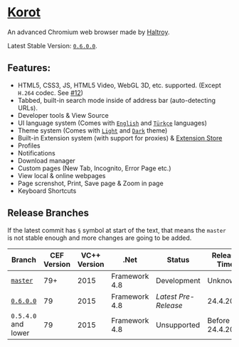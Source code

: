 # [Korot](https://haltroy.com/Korot.html "Korot's Page")
An advanced Chromium web browser made by [Haltroy](https://haltroy.com "Haltroy's Website").

Latest Stable Version: [`0.6.0.0`](https://github.com/Haltroy/Korot/tree/0.6.0.0).


## Features:
 - HTML5, CSS3, JS, HTML5 Video, WebGL 3D, etc. supported. (Except `H.264` codec. See [#12](https://github.com/Haltroy/Korot/issues/12))
 - Tabbed, built-in search mode inside of address bar (auto-detecting URLs).
 - Developer tools & View Source
 - UI language system (Comes with [`English`](https://haltroy.com/store/Korot/Languages/Haltroy.English/) and [`Türkçe`](https://haltroy.com/store/Korot/Languages/Haltroy.Türkçe/) languages)
 - Theme system (Comes with [`Light`](https://haltroy.com/store/Korot/Themes/Haltroy.KorotLight/) and [`Dark`](https://haltroy.com/store/Korot/Themes/Haltroy.KorotDark/) theme)
 - Built-in Extension system (with support for proxies) & [Extension Store](https://haltroy.com/store/Korot/Extensions/)
 - Profiles
 - Notifications
 - Download manager
 - Custom pages (New Tab, Incognito, Error Page etc.)
 - View local & online webpages
 - Page screnshot, Print, Save page & Zoom in page
 - Keyboard Shortcuts
 
 ## Release Branches

 If the latest commit has `§` symbol at start of the text, that means the `master` is not stable enough and more changes are going to be added.

 | Branch                                                              | CEF Version | VC++ Version | .Net | Status | Release Time |
|----------------------------------------------------------------------|------|------|-------|-----------------|-------------------|
| [`master`](https://github.com/haltroy/korot)                      | 79+ | 2015 | Framework 4.8 | Development | Unknown |
| [`0.6.0.0`](https://github.com/Haltroy/Korot/tree/0.6.0.0) | 79 | 2015 | Framework 4.8 | *Latest Pre-Release* | 24.4.2020 |
| `0.5.4.0` and lower | 79 | 2015 | Framework 4.8 | Unsupported | Before 24.4.2020 |
